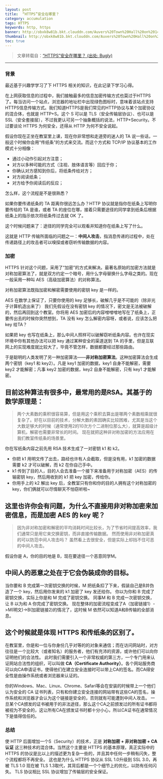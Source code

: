 ```yaml
---
layout: post
title:  “HTTPS”安全在哪里？
category: accumulation
tags: HTTPS
keywords: http, https
banner: http://obxk8w81b.bkt.clouddn.com/Auvers%20Town%20Hall%20on%2014%20July%201890.jpg
thumbnail: http://obxk8w81b.bkt.clouddn.com/Auvers%20Town%20Hall%20on%2014%20July%201890.jpg
toc: true
---
```


> 文章转载自：[“HTTPS”安全在哪里？ (出处: Bugly)](http://bugly.qq.com/bbs/forum.php?mod=viewthread&tid=1074)

------

### 背景

最近基于兴趣学学习了下 HTTPS 相关的知识，在此记录下学习心得。

在上网获取信息的过程中，我们接触最多的信息加密传输方式也莫过于HTTPS了。每当访问一个站点，浏览器的地址栏中出现绿色图标时，意味着该站点支持HTTPS信息传输方式。我们知道HTTPS是我们常见的HTTP协议与某个加密协议的混合体，也就是 HTTP+S。这个 S 可以是 TLS（安全传输层协议）、也可以是 SSL（安全套接层），不过我更认可另一个抽象概括的说法，HTTP+Security。不过要谈论 HTTPS 为何安全，还得从 HTTP 为何不安全说起。

<!--more-->
假设你现在正坐在教室里上课，现在你非常想和走道旁的迷人的 TA 说一些话，一般这个时候你会用“传纸条”的方式来交流。而这个方式和 TCP/IP 协议基本的工作模式十分相像：

- 通过小动作引起对方注意；
- 对方以多种可能的方式（注视、肢体语言等）回应于你；
- 你确认对方感知到你后，将纸条传给对方；
- 对方阅读纸条；
- 对方给予你阅读后的反应；


怎么样，这个流程是不是很熟悉？

如果你要传递纸条的 TA 距离你很远怎么办？HTTP 协议就是指你在纸条上写明你要传给的 TA 是谁，或者 TA 的座位在哪，接着只需要途径的同学拿到纸条后根据纸条上的指示依次将纸条传过去就 OK 了。


这个时候问题来了：途径的同学完全可以观看并知道你在纸条上写了什么。

这就是 HTTP 传输所面临的问题之一：**中间人攻击**，指消息传递的过程中，处在传递路径上的攻击者可以嗅探或者窃听传输数据的内容。

### 加密
HTTPS 针对这个问题，采用了“加密”的方式来解决。最著名原始的加密方法就是对称加密算法了，就是双方约定一个暗号，用什么字母替换什么字母之类的。现在一般采用一种叫 AES（高级加密算法）的对称算法。

对称加密算法既指加密和解密需要使用的密钥 key 是一样的。

AES 在数学上保证了，只要你使用的 key 足够长，破解几乎是不可能的（除非光子计算机造出来了）
我们先假设在没有密钥 key 的情况下，密文是无法被破解的，然后再回到这个教室。你将用 AES 加密后的内容噌噌噌地写在了纸条上，正要传出去的时候你突然想到，TA 没有 key 怎么解密内容呀，或者说，应该怎么把 key 给TA？

如果把 key 也写在纸条上，那么中间人照样可以破解窃听纸条内容。也许在现实环境中你有其他办法可以把 key 通过某种安全的渠道送到 TA 的手里，但是互联网上的实现难度就比较大了，毕竟不管怎样，数据都要经过那些路由。

于是聪明的人类发明了另一种加密算法——**非对称加密算法**。这种加密算法会生成两个密钥（key1 和 key2）。凡是 key1 加密的数据，key1 自身不能解密，需要 key2 才能解密；凡事 key2 加密的数据，key2 自身不能解密，只有 key1 才能解密。

目前这种算法有很多中，最常用的是RSA。其基于的数学原理是：
------
> 两个大素数的乘积很容易算，但是用这个乘积去算出是哪两个素数相乘就很复杂了。好在以目前的技术，分解大数的素因确实比较困难，尤其是当这个大数足够大的时候（通常使用2的10次方个二进制位那么大），就算是超级计算机，解密也需要非常长的时间。
现在就把这种非对称加密的方法应用在我们教室传纸条的场景里。

你在写纸条内容之前先用 RSA 技术生成了一对密钥 k1 和 k2。
- 你把 k1 用明文传了出去，路经也许有人会截取，但是没有用，k1 加密的数据需要 k2 才可以破解，而 k2 在你自己手中。
- k1 传到了目的人，目的人会去准备一个接下来准备用于对称加密（AES）的传输密钥 key，然后用收到的 k1 把 key 加密，传给你。
- 你用手上的 k2 解出 key 后，全教室只有你和你的目的人拥有这个对称加密的 key，你们俩就可以尽情聊天不怕窃听啦~


这里也许你会有问题，为什么不直接用非对称加密来加密信息，而是加密 AES 的 key 呢？
------
> 因为非对称加密和解密的平均消耗时间比较长，为了节省时间提高效率，我们通常只是用它来交换密钥，而非直接传输数据。
然而使用非对称加密真的可以防范中间人攻击吗？
虽然看上去很安全，但是实际上却挡不住可恶的中间人攻击。


假设你是 A，你的目的地是 B，现在要途径一个恶意同学M。

中间人的恶意之处在于它会伪装成你的目标。
------
当你要和 B 完成第一次密钥交换的时候，M 把纸条扣了下来，假装自己是B并伪造了一个 key，然后用你发来的 k1 加密了 key 发还给你。
你以为你和 B 完成了密钥交换，实际上你是和 M 完成了密钥交换。
同事M 和 B 完成一次密钥交换，让 B 以为和 A 你完成了密钥交换。
现在整体的加密流程变成了A（加密链接1）->M(明文)->B(加密链接2)的情况了，这时候 M 依然可以知道A和B传输的全部消息。

这个时候就是体现 HTTPS 和传纸条的区别了。
------
在教室里，你是和一位与你身份几乎对等的的对象来通信；而在访问网站时，对方往往是一个比较大（或者知名）的服务者，他们有充沛的资源，或许他们可以向你证明他们的合法性。
此时我们需要引入一个非常权威的第三方，一个专门用来认证网站合法性的组织，可以叫做 **CA（Certificate Authority）**。各个网站服务商可以向CA申请证书，使得他们在建立安全连接时可以带上CA的签名。而CA得安全性是由操作系统或者浏览器来认证的。

你的Windows、Mac、Linux、Chrome、Safari等会在安装的时候带上一个他们认为安全的 CA 证书列表，只有和你建立安全连接的网站带有这些CA的签名，操作系统和浏览器才会认为这个链接是安全的，否则就有可能遭到中间人攻击。
一旦某个CA颁发的证书被用于的非法途径，那么这个CA之前颁发过的所有证书都将被视为不安全的，这让所有CA在颁发证书时都十分小心，所以CA证书在通常情况下是值得信任的。


### 总结
使 HTTP 后面增加一个S（Security）的技术，正是 **对称加密 + 非对称加密 + CA认证** 这三种技术的混合体。当然这个主要是 HTTPS 的基本原理，真正实际中的 HTTPS 的协议是比以上的描述更为复杂一些的，并且其中任何一步稍有闪失，整个流程都将不再安全。
这也是为什么 HTTPS 协议从 SSL 1.0升级到 SSL 3.0，再被 TLS 1.0 现在被 TLS 1.3取代，其背后都是一个个细节上的优化，以防有任何闪失。
TLS 协议相比 SSL 协议增加了传输层的安全保证。

